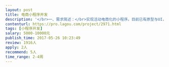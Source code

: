 ```yaml
---                
layout: post       
title: 电商小程序开发           
description: '</br>一、需求简述：</br>实现活动电商化的小程序。目前已有原型与UI，需要开发者完成开发</br>开发语言可以是Java或PHP</br></br>二、用户角色：</br>1、普通用户</br>普通用户可以按照活动原价报名参加活动</br>2、VIP会员</br>普通用户支付年费，可升级为VIP会员。</br>VIP会员具备特殊福利和参加活动的折扣权利。</br></br>三、功能点：</br>1、发布活动</br>机构会员或管理员发布活动。</br>活动信息包括：活动标题、图文内容、价格、地点、时间等</br>2、活动展示</br>活动可在小程序前端展示出来。</br>3、购买和报名活动</br>用户可报名参加活动，报名需要填写手机号等用户信息</br>'     
contenturl: https://pro.lagou.com/project/2971.html      
tags: [小程序开发]            
salary: 5000-10000元          
publish_time: 2017-05-26 10:23:49         
review: 1916人                   
apply: 2人                   
recommend: 5人                   
time_range: 2-4周              
---                 
```

